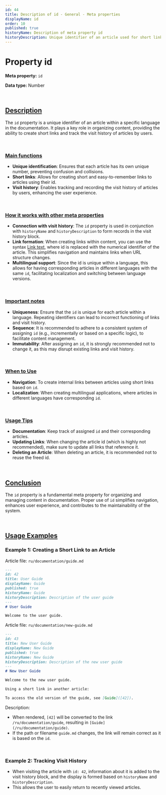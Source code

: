 ```yaml
---
id: 44
title: Description of id - General - Meta properties
displayName: id
order: 10
published: true
historyName: Description of meta property id
historyDescription: Unique identifier of an article used for short links and visit history in the application.
---
```



# Property id

**Meta property:** `id`

**Data type:** Number

<br/>

## [Description](description)

The `id` property is a unique identifier of an article within a specific language in the documentation. It plays a key role in organizing content,
providing the ability to create short links and track the visit history of articles by users.

<br/>

### [Main functions](basic-functions)

- **Unique identification**: Ensures that each article has its own unique number, preventing confusion and collisions.
- **Short links**: Allows for creating short and easy-to-remember links to articles using their id.
- **Visit history**: Enables tracking and recording the visit history of articles by users, enhancing the user experience.

<br/>

### [How it works with other meta properties](with-other-properties)

- **Connection with visit history**: The `id` property is used in conjunction with `historyName` and `historyDescription` to form records in the visit history block.
- **Link formation**: When creating links within content, you can use the syntax [Link text]([id]), where id is replaced with the numerical identifier
of the article. This simplifies navigation and maintains links when URL structure changes.
- **Multilingual support**: Since the id is unique within a language, this allows for having corresponding articles in different languages with the same `id`, facilitating
localization and switching between language versions.

<br/>

### [Important notes](notes)

- **Uniqueness**: Ensure that the `id` is unique for each article within a language. Repeating identifiers can lead to incorrect
functioning of links and visit history.
- **Sequence**: It is recommended to adhere to a consistent system of assigning `id` (e.g., incrementally or based on a specific logic),
to facilitate content management.
- **Immutability**: After assigning an `id`, it is strongly recommended not to change it, as this may disrupt existing links and visit history.


<br/>

### [When to Use](when-to-use)

- **Navigation**: To create internal links between articles using short links based on `id`.
- **Localization**: When creating multilingual applications, where articles in different languages have corresponding `id`.

<br/>

### [Usage Tips](advice)

- **Documentation**: Keep track of assigned `id` and their corresponding articles.
- **Updating Links**: When changing the article id (which is highly not recommended), make sure to update all links that reference it.
- **Deleting an Article**: When deleting an article, it is recommended not to reuse the freed id.

<br/>

## [Conclusion](conclusion)

The `id` property is a fundamental meta property for organizing and managing content in documentation. Proper use of `id` simplifies navigation, enhances user experience, and contributes to the maintainability of the system.

<br/>

## [Usage Examples](examples)

### Example 1: Creating a Short Link to an Article

Article file: `ru/documentation/guide.md`

```markdown
---
id: 42
title: User Guide
displayName: Guide
published: true
historyName: Guide
historyDescription: Description of the user guide
---
# User Guide

Welcome to the user guide.
```

Article file: `ru/documentation/new-guide.md`

```markdown
---
id: 43
title: New User Guide
displayName: New Guide
published: true
historyName: New Guide
historyDescription: Description of the new user guide
---
# New User Guide

Welcome to the new user guide.

Using a short link in another article:

To access the old version of the guide, see [Guide]([42]).
```

Description:

- When rendered, `[42]` will be converted to the link `/ru/documentation/guide`, resulting in `[Guide](/ru/documentation/guide)`.
- If the path or filename `guide.md` changes, the link will remain correct as it is based on the `id`.

<br/>

### Example 2: Tracking Visit History

- When visiting the article with `id: 42`, information about it is added to the visit history block, and the display is formed based on `historyName` and `historyDescription`.
- This allows the user to easily return to recently viewed articles.

